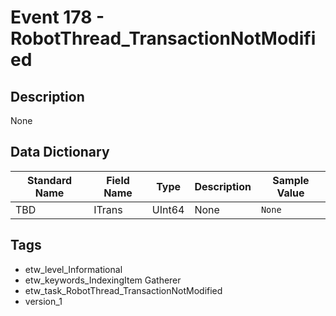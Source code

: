 # Event 178 - RobotThread_TransactionNotModified

## Description
None

## Data Dictionary
|Standard Name|Field Name|Type|Description|Sample Value|
|---|---|---|---|---|
|TBD|ITrans|UInt64|None|`None`|

## Tags
* etw_level_Informational
* etw_keywords_IndexingItem Gatherer
* etw_task_RobotThread_TransactionNotModified
* version_1
